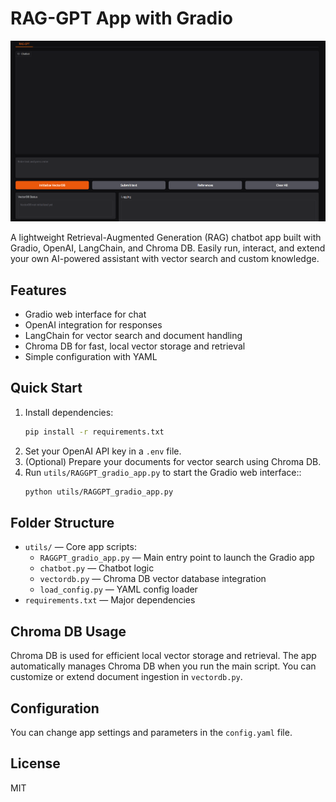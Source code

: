 # RAG-GPT App with Gradio

![App Interface Screenshot](image/app_screenshot.png)

A lightweight Retrieval-Augmented Generation (RAG) chatbot app built with Gradio, OpenAI, LangChain, and Chroma DB. Easily run, interact, and extend your own AI-powered assistant with vector search and custom knowledge.

## Features
- Gradio web interface for chat
- OpenAI integration for responses
- LangChain for vector search and document handling
- Chroma DB for fast, local vector storage and retrieval
- Simple configuration with YAML

## Quick Start
1. Install dependencies:
   ```bash
   pip install -r requirements.txt
   ```
2. Set your OpenAI API key in a `.env` file.
3. (Optional) Prepare your documents for vector search using Chroma DB.
4. Run `utils/RAGGPT_gradio_app.py` to start the Gradio web interface::
   ```bash
   python utils/RAGGPT_gradio_app.py
   ```

## Folder Structure
- `utils/` — Core app scripts:
   - `RAGGPT_gradio_app.py` — Main entry point to launch the Gradio app
   - `chatbot.py` — Chatbot logic
   - `vectordb.py` — Chroma DB vector database integration
   - `load_config.py` — YAML config loader
- `requirements.txt` — Major dependencies

## Chroma DB Usage
Chroma DB is used for efficient local vector storage and retrieval. The app automatically manages Chroma DB when you run the main script. You can customize or extend document ingestion in `vectordb.py`.

## Configuration
You can change app settings and parameters in the `config.yaml` file.

## License
MIT
